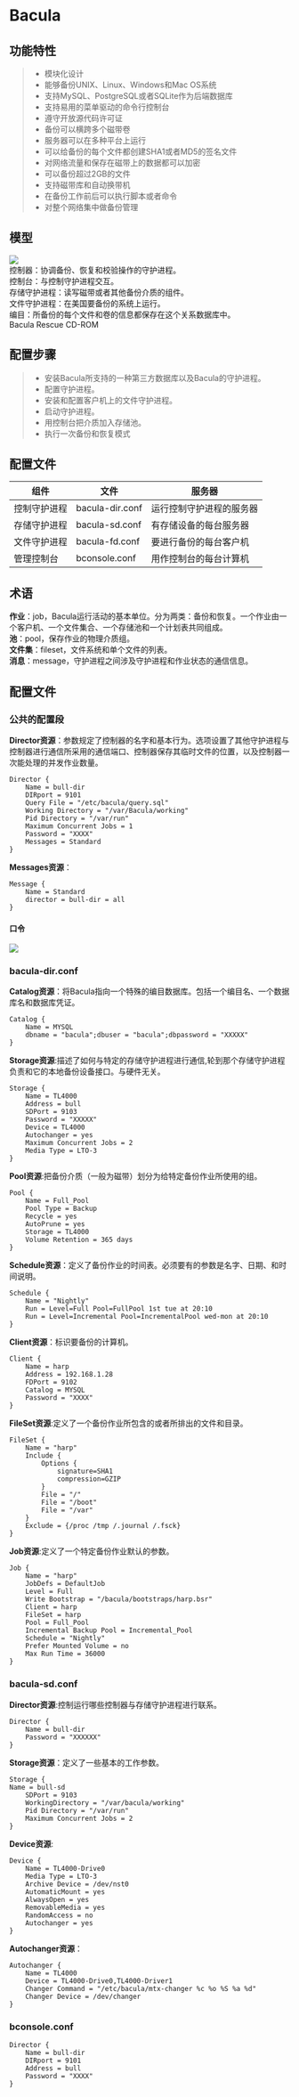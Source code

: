# Bacula
## 功能特性
>* 模块化设计
>* 能够备份UNIX、Linux、Windows和Mac OS系统
>* 支持MySQL、PostgreSQL或者SQLite作为后端数据库
>* 支持易用的菜单驱动的命令行控制台
>* 遵守开放源代码许可证
>* 备份可以横跨多个磁带卷
>* 服务器可以在多种平台上运行
>* 可以给备份的每个文件都创建SHA1或者MD5的签名文件
>* 对网络流量和保存在磁带上的数据都可以加密
>* 可以备份超过2GB的文件
>* 支持磁带库和自动换带机
>* 在备份工作前后可以执行脚本或者命令
>* 对整个网络集中做备份管理  

## 模型
![](../../Image/bacula.png)  
控制器：协调备份、恢复和校验操作的守护进程。  
控制台：与控制守护进程交互。  
存储守护进程：读写磁带或者其他备份介质的组件。  
文件守护进程：在美国要备份的系统上运行。  
编目：所备份的每个文件和卷的信息都保存在这个关系数据库中。  
Bacula Rescue CD-ROM  
## 配置步骤
>* 安装Bacula所支持的一种第三方数据库以及Bacula的守护进程。
>* 配置守护进程。
>* 安装和配置客户机上的文件守护进程。
>* 启动守护进程。
>* 用控制台把介质加入存储池。
>* 执行一次备份和恢复模式  

## 配置文件
| 组件 | 文件 | 服务器 |
|----|----|-----|
| 控制守护进程 | bacula-dir.conf | 运行控制守护进程的服务器 |
| 存储守护进程 | bacula-sd.conf | 有存储设备的每台服务器 |
| 文件守护进程 | bacula-fd.conf | 要进行备份的每台客户机 |
| 管理控制台 | bconsole.conf | 用作控制台的每台计算机 |
## 术语
**作业**：job，Bacula运行活动的基本单位。分为两类：备份和恢复。一个作业由一个客户机、一个文件集合、一个存储池和一个计划表共同组成。  
**池**：pool，保存作业的物理介质组。  
**文件集**：fileset，文件系统和单个文件的列表。  
**消息**：message，守护进程之间涉及守护进程和作业状态的通信信息。
## 配置文件
### 公共的配置段
**Director资源**：参数规定了控制器的名字和基本行为。选项设置了其他守护进程与控制器进行通信所采用的通信端口、控制器保存其临时文件的位置，以及控制器一次能处理的并发作业数量。

    Director {
    	Name = bull-dir
    	DIRport = 9101
    	Query File = "/etc/bacula/query.sql"
    	Working Directory = "/var/Bacula/working"
    	Pid Directory = "/var/run"
    	Maximum Concurrent Jobs = 1
    	Password = "XXXX"
    	Messages = Standard	
    }
**Messages资源**：

    Message {
    	Name = Standard
    	director = bull-dir = all    
    }
#### 口令
![](../../Image/bacula_passwd.png)
### bacula-dir.conf
**Catalog资源**：将Bacula指向一个特殊的编目数据库。包括一个编目名、一个数据库名和数据库凭证。

    Catalog {
    	Name = MYSQL
    	dbname = "bacula";dbuser = "bacula";dbpassword = "XXXXX"    
    }

**Storage资源**:描述了如何与特定的存储守护进程进行通信,轮到那个存储守护进程负责和它的本地备份设备接口。与硬件无关。

    Storage {
    	Name = TL4000
    	Address = bull
    	SDPort = 9103
    	Password = "XXXXX"
    	Device = TL4000
    	Autochanger = yes
    	Maximum Concurrent Jobs = 2
    	Media Type = LTO-3
    }

**Pool资源**:把备份介质（一般为磁带）划分为给特定备份作业所使用的组。

    Pool {
    	Name = Full_Pool
    	Pool Type = Backup
    	Recycle = yes
    	AutoPrune = yes
    	Storage = TL4000
    	Volume Retention = 365 days
    }

**Schedule资源**：定义了备份作业的时间表。必须要有的参数是名字、日期、和时间说明。

    Schedule {
    	Name = "Nightly"
    	Run = Level=Full Pool=FullPool 1st tue at 20:10
    	Run = Level=Incremental Pool=IncrementalPool wed-mon at 20:10
    }

**Client资源**：标识要备份的计算机。

    Client {
    	Name = harp
    	Address = 192.168.1.28
    	FDPort = 9102
    	Catalog = MYSQL
    	Password = "XXXX"
    }

**FileSet资源**:定义了一个备份作业所包含的或者所排出的文件和目录。

    FileSet {
    	Name = "harp"
    	Include {
    		Options {
    			signature=SHA1
    			compression=GZIP
    		}
    		File = "/"
    		File = "/boot"
    		File = "/var"
    	}
    	Exclude = {/proc /tmp /.journal /.fsck}
    }

**Job资源**:定义了一个特定备份作业默认的参数。

    Job {
    	Name = "harp"
    	JobDefs = DefaultJob
    	Level = Full
    	Write Bootstrap = "/bacula/bootstraps/harp.bsr"
    	Client = harp
    	FileSet = harp
    	Pool = Full_Pool
    	Incremental Backup Pool = Incremental_Pool
    	Schedule = "Nightly"
    	Prefer Mounted Volume = no
    	Max Run Time = 36000
    }
### bacula-sd.conf
**Director资源**:控制运行哪些控制器与存储守护进程进行联系。

    Director {
    	Name = bull-dir
    	Password = "XXXXXX"
    }

**Storage资源**：定义了一些基本的工作参数。

    Storage {
	Name = bull-sd
    	SDPort = 9103
    	WorkingDirectory = "/var/bacula/working"
    	Pid Directory = "/var/run"
    	Maximum Concurrent Jobs = 2
    }

**Device资源**:

    Device {
    	Name = TL4000-Drive0
    	Media Type = LTO-3
    	Archive Device = /dev/nst0
    	AutomaticMount = yes
    	AlwaysOpen = yes
    	RemovableMedia = yes
    	RandomAccess = no
    	Autochanger = yes
    }

**Autochanger资源**：

    Autochanger {
    	Name = TL4000
    	Device = TL4000-Drive0,TL4000-Driver1
    	Changer Command = "/etc/bacula/mtx-changer %c %o %S %a %d"
    	Changer Device = /dev/changer
    }
### bconsole.conf
    Director {
    	Name = bull-dir
    	DIRport = 9101
    	Address = bull
    	Password = "XXXX"
    }

